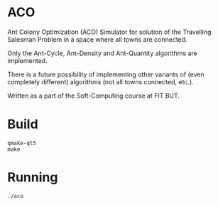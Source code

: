 ACO
===

Ant Colony Optimization (ACO) Simulator for solution of the Travelling Salesman Problem in a space where all towns are connected.

Only the Ant-Cycle, Ant-Density and Ant-Quantity algorithms are implemented.

There is a future possibility of implementing other variants of (even completely different) algorithms (not all towns connected, etc.).

Written as a part of the Soft-Computing course at FIT BUT.

Build
=====
    qmake-qt5
    make

Running
=====
    ./aco